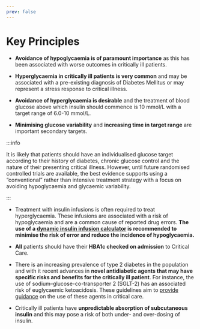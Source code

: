 ```yaml
---
prev: false
---
```


# Key Principles

- **Avoidance of hypoglycaemia is of paramount importance** as this has been associated with worse outcomes in critically ill patients.

- **Hyperglycaemia in critically ill patients is very common** and may be associated with a pre-existing diagnosis of Diabetes Mellitus or may represent a stress response to critical illness.

- **Avoidance of hyperglycaemia is desirable** and the treatment of blood glucose above which insulin should commence is 10 mmol/L with a target range of 6.0-10 mmol/L.

- **Minimising glucose variability** and **increasing time in target range** are important secondary targets.

:::info

It is likely that patients should have an individualised glucose target according to their history of diabetes, chronic glucose control and the nature of their presenting critical illness. However, until future randomised controlled trials are available, the best evidence supports using a “conventional” rather than intensive treatment strategy with a focus on avoiding hypoglycaemia and glycaemic variability.

:::

- Treatment with insulin infusions is often required to treat hyperglycaemia. These infusions are associated with a risk of hypoglycaemia and are a common cause of reported drug errors.  **The use of a [dynamic insulin infusion calculator](https://saferinsulin.org) is recommended to minimise the risk of error and reduce the incidence of hypoglycaemia.**

- **All** patients should have their **HBA1c checked on admission** to Critical Care.

- There is an increasing prevalence of type 2 diabetes in the population and with it recent advances in **novel antidiabetic agents that may have specific risks and benefits for the critically ill patient**. For instance, the use of sodium–glucose-co-transporter 2 (SGLT-2) has an associated risk of euglycaemic ketoacidosis.  These guidelines aim to [provide guidance](/drugs) on the use of these agents in critical care.

- Critically ill patients have **unpredictable absorption of subcutaneous insulin** and this may pose a risk of both under- and over-dosing of insulin.
